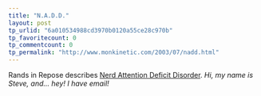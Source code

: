 ```yaml
---
title: "N.A.D.D."
layout: post
tp_urlid: "6a010534988cd3970b0120a55ce28c970b"
tp_favoritecount: 0
tp_commentcount: 0
tp_permalink: "http://www.monkinetic.com/2003/07/nadd.html"
---
```

Rands in Repose describes <a href="http://rands.jerkcity.com/archives/000152.html">Nerd Attention Deficit Disorder</a>. <i>Hi, my name is Steve, and... hey! I have email!</i>
